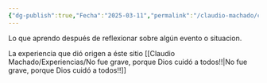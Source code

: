 ```yaml
---
{"dg-publish":true,"Fecha":"2025-03-11","permalink":"/claudio-machado/conceptos/experiencias/","dgPassFrontmatter":true}
---
```


Lo que aprendo después de reflexionar sobre algún evento o situacion.

La experiencia que dió origen a éste sitio [[Claudio Machado/Experiencias/No fue grave, porque Dios cuidó a todos!!\|No fue grave, porque Dios cuidó a todos!!]]